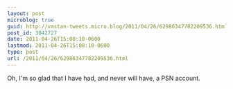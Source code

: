 ```yaml
---
layout: post
microblog: true
guid: http://vmstan-tweets.micro.blog/2011/04/26/62986347782209536.html
post_id: 3042727
date: 2011-04-26T15:08:10-0600
lastmod: 2011-04-26T15:08:10-0600
type: post
url: /2011/04/26/62986347782209536.html
---
```

Oh, I'm so glad that I have had, and never will have, a PSN account.
